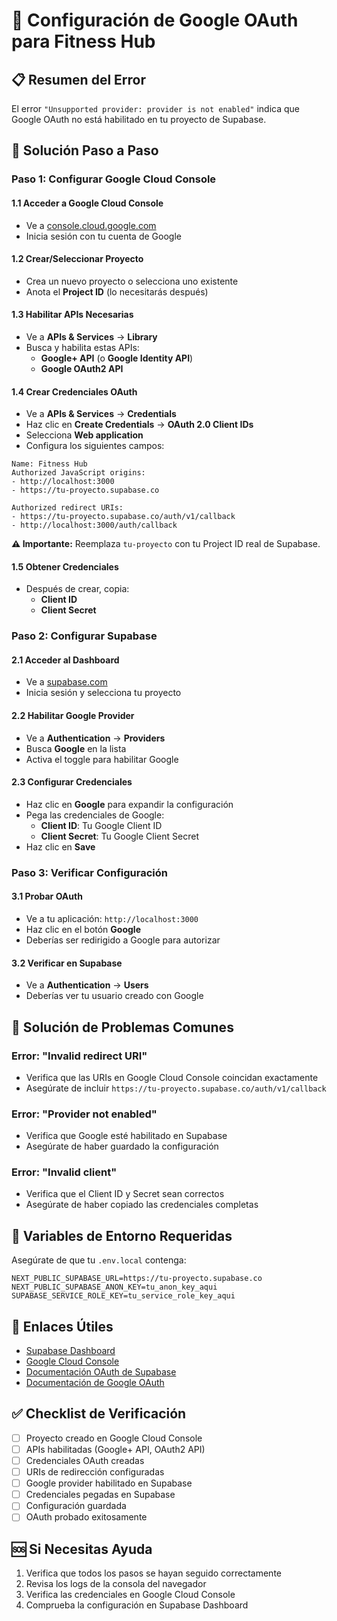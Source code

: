 # 🔐 Configuración de Google OAuth para Fitness Hub

## 📋 Resumen del Error

El error `"Unsupported provider: provider is not enabled"` indica que Google OAuth no está habilitado en tu proyecto de Supabase.

## 🚀 Solución Paso a Paso

### Paso 1: Configurar Google Cloud Console

#### 1.1 Acceder a Google Cloud Console
- Ve a [console.cloud.google.com](https://console.cloud.google.com)
- Inicia sesión con tu cuenta de Google

#### 1.2 Crear/Seleccionar Proyecto
- Crea un nuevo proyecto o selecciona uno existente
- Anota el **Project ID** (lo necesitarás después)

#### 1.3 Habilitar APIs Necesarias
- Ve a **APIs & Services** → **Library**
- Busca y habilita estas APIs:
  - **Google+ API** (o **Google Identity API**)
  - **Google OAuth2 API**

#### 1.4 Crear Credenciales OAuth
- Ve a **APIs & Services** → **Credentials**
- Haz clic en **Create Credentials** → **OAuth 2.0 Client IDs**
- Selecciona **Web application**
- Configura los siguientes campos:

```
Name: Fitness Hub
Authorized JavaScript origins:
- http://localhost:3000
- https://tu-proyecto.supabase.co

Authorized redirect URIs:
- https://tu-proyecto.supabase.co/auth/v1/callback
- http://localhost:3000/auth/callback
```

**⚠️ Importante:** Reemplaza `tu-proyecto` con tu Project ID real de Supabase.

#### 1.5 Obtener Credenciales
- Después de crear, copia:
  - **Client ID**
  - **Client Secret**

### Paso 2: Configurar Supabase

#### 2.1 Acceder al Dashboard
- Ve a [supabase.com](https://supabase.com)
- Inicia sesión y selecciona tu proyecto

#### 2.2 Habilitar Google Provider
- Ve a **Authentication** → **Providers**
- Busca **Google** en la lista
- Activa el toggle para habilitar Google

#### 2.3 Configurar Credenciales
- Haz clic en **Google** para expandir la configuración
- Pega las credenciales de Google:
  - **Client ID**: Tu Google Client ID
  - **Client Secret**: Tu Google Client Secret
- Haz clic en **Save**

### Paso 3: Verificar Configuración

#### 3.1 Probar OAuth
- Ve a tu aplicación: `http://localhost:3000`
- Haz clic en el botón **Google**
- Deberías ser redirigido a Google para autorizar

#### 3.2 Verificar en Supabase
- Ve a **Authentication** → **Users**
- Deberías ver tu usuario creado con Google

## 🔧 Solución de Problemas Comunes

### Error: "Invalid redirect URI"
- Verifica que las URIs en Google Cloud Console coincidan exactamente
- Asegúrate de incluir `https://tu-proyecto.supabase.co/auth/v1/callback`

### Error: "Provider not enabled"
- Verifica que Google esté habilitado en Supabase
- Asegúrate de haber guardado la configuración

### Error: "Invalid client"
- Verifica que el Client ID y Secret sean correctos
- Asegúrate de haber copiado las credenciales completas

## 📝 Variables de Entorno Requeridas

Asegúrate de que tu `.env.local` contenga:

```env
NEXT_PUBLIC_SUPABASE_URL=https://tu-proyecto.supabase.co
NEXT_PUBLIC_SUPABASE_ANON_KEY=tu_anon_key_aqui
SUPABASE_SERVICE_ROLE_KEY=tu_service_role_key_aqui
```

## 🔗 Enlaces Útiles

- [Supabase Dashboard](https://supabase.com/dashboard)
- [Google Cloud Console](https://console.cloud.google.com)
- [Documentación OAuth de Supabase](https://supabase.com/docs/guides/auth/social-login/auth-google)
- [Documentación de Google OAuth](https://developers.google.com/identity/protocols/oauth2)

## ✅ Checklist de Verificación

- [ ] Proyecto creado en Google Cloud Console
- [ ] APIs habilitadas (Google+ API, OAuth2 API)
- [ ] Credenciales OAuth creadas
- [ ] URIs de redirección configuradas
- [ ] Google provider habilitado en Supabase
- [ ] Credenciales pegadas en Supabase
- [ ] Configuración guardada
- [ ] OAuth probado exitosamente

## 🆘 Si Necesitas Ayuda

1. Verifica que todos los pasos se hayan seguido correctamente
2. Revisa los logs de la consola del navegador
3. Verifica las credenciales en Google Cloud Console
4. Comprueba la configuración en Supabase Dashboard
